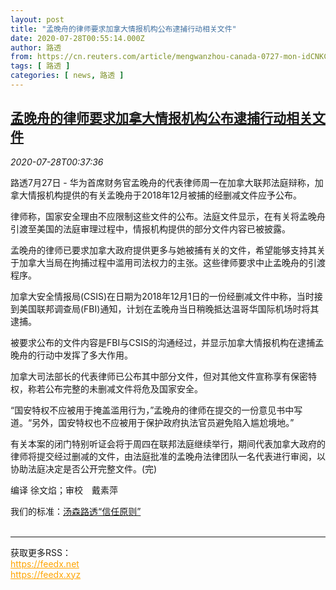 ```yaml
---
layout: post
title: "孟晚舟的律师要求加拿大情报机构公布逮捕行动相关文件"
date: 2020-07-28T00:55:14.000Z
author: 路透
from: https://cn.reuters.com/article/mengwanzhou-canada-0727-mon-idCNKCS24T027
tags: [ 路透 ]
categories: [ news, 路透 ]
---
```

<!--1595897714000-->
[孟晚舟的律师要求加拿大情报机构公布逮捕行动相关文件](https://cn.reuters.com/article/mengwanzhou-canada-0727-mon-idCNKCS24T027)
------

<div>
<div><i>2020-07-28T00:37:36</i></div><div class="StandardArticleBody_body"><p>路透7月27日 - 华为首席财务官孟晚舟的代表律师周一在加拿大联邦法庭辩称，加拿大情报机构提供的有关孟晚舟于2018年12月被捕的经删减文件应予公布。 </p><p>律师称，国家安全理由不应限制这些文件的公布。法庭文件显示，在有关将孟晚舟引渡至美国的法庭审理过程中，情报机构提供的部分文件内容已被披露。 </p><p>孟晚舟的律师已要求加拿大政府提供更多与她被捕有关的文件，希望能够支持其关于加拿大当局在拘捕过程中滥用司法权力的主张。这些律师要求中止孟晚舟的引渡程序。 </p><p>加拿大安全情报局(CSIS)在日期为2018年12月1日的一份经删减文件中称，当时接到美国联邦调查局(FBI)通知，计划在孟晚舟当日稍晚抵达温哥华国际机场时将其逮捕。 </p><p>被要求公布的文件内容是FBI与CSIS的沟通经过，并显示加拿大情报机构在逮捕孟晚舟的行动中发挥了多大作用。 </p><p>加拿大司法部长的代表律师已公布其中部分文件，但对其他文件宣称享有保密特权，称若公布完整的未删减文件将危及国家安全。 </p><p>“国安特权不应被用于掩盖滥用行为，”孟晚舟的律师在提交的一份意见书中写道。“另外，国安特权也不应被用于保护政府执法官员避免陷入尴尬境地。” </p><p>有关本案的闭门特别听证会将于周四在联邦法庭继续举行，期间代表加拿大政府的律师将提交经过删减的文件，由法庭批准的孟晚舟法律团队一名代表进行审阅，以协助法庭决定是否公开完整文件。(完) </p><div class="Attribution_container"><div class="Attribution_attribution"><p class="Attribution_content">编译 徐文焰；审校　戴素萍 </p></div></div><div class="StandardArticleBody_trustBadgeContainer"><span class="StandardArticleBody_trustBadgeTitle">我们的标准：</span><span class="trustBadgeUrl"><a href="https://www.thomsonreuters.cn/content/dam/openweb/documents/pdf/china/brochures/about-us-1.pdf">汤森路透“信任原则”</a></span></div></div><br><hr><div>获取更多RSS：<br><a href="https://feedx.net" style="color:orange" target="_blank">https://feedx.net</a> <br><a href="https://feedx.xyz" style="color:orange" target="_blank">https://feedx.xyz</a><br></div>
</div>
